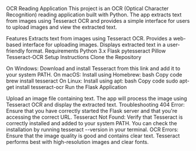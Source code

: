 OCR Reading Application
This project is an OCR (Optical Character Recognition) reading application built with Python. The app extracts text from images using Tesseract OCR and provides a simple interface for users to upload images and view the extracted text.

Features
Extracts text from images using Tesseract OCR.
Provides a web-based interface for uploading images.
Displays extracted text in a user-friendly format.
Requirements
Python 3.x
Flask
pytesseract
Pillow
Tesseract-OCR
Setup Instructions
Clone the Repository



On Windows: Download and install Tesseract from this link and add it to your system PATH.
On macOS: Install using Homebrew:
bash
Copy code
brew install tesseract
On Linux: Install using apt:
bash
Copy code
sudo apt-get install tesseract-ocr
Run the Flask Application





Upload an image file containing text.
The app will process the image using Tesseract OCR and display the extracted text.
Troubleshooting
404 Error: Ensure that you have correctly started the Flask server and that you're accessing the correct URL.
Tesseract Not Found: Verify that Tesseract is correctly installed and added to your system PATH. You can check the installation by running tesseract --version in your terminal.
OCR Errors: Ensure that the image quality is good and contains clear text. Tesseract performs best with high-resolution images and clear fonts.

